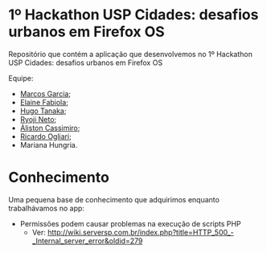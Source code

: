 1º Hackathon USP Cidades: desafios urbanos em Firefox OS
==============================

Repositório que contém a aplicação que desenvolvemos no 1º Hackathon USP Cidades: desafios urbanos em Firefox OS

Equipe:

* [Marcos Garcia](http://github.com/marcker);
* [Elaine Fabiola](https://github.com/elainefabiola);
* [Hugo Tanaka](https://github.com/hugoht1);
* [Ryoji Neto](https://github.com/Ryojikn);
* [Áliston Cassimiro](https://github.com/cassimiro);
* [Ricardo Ogliari](https://github.com/ricardoogliari);
* Mariana Hungria.

Conhecimento
==============

Uma pequena base de conhecimento que adquirimos enquanto trabalhávamos no app:

* Permissões podem causar problemas na execução de scripts PHP
  * Ver: http://wiki.serversp.com.br/index.php?title=HTTP_500_-_Internal_server_error&oldid=279

